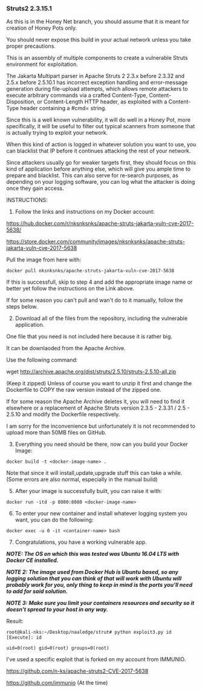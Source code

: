 ### Struts2 2.3.15.1

As this is in the Honey Net branch, you should assume that it is meant for creation of Honey Pots only.

You should never expose this build in your actual network unless you take proper precautions.

This is an assembly of multiple components to create a vulnerable Struts environment for exploitation.

The Jakarta Multipart parser in Apache Struts 2 2.3.x before 2.3.32 and 2.5.x before 2.5.10.1 has incorrect exception handling and error-message generation during file-upload attempts, which allows remote attackers to execute arbitrary commands via a crafted Content-Type, Content-Disposition, or Content-Length HTTP header, as exploited with a Content-Type header containing a #cmd= string. 

Since this is a well known vulnerability, it will do well in a Honey Pot, more specifically, it will be useful to filter out typical scanners from someone that is actually trying to exploit your network.

When this kind of action is logged in whatever solution you want to use, you can blacklist that IP before it continues attacking the rest of your network.

Since attackers usually go for weaker targets first, they should focus on this kind of application before anything else, which will give you ample time to prepare and blacklist. This can also serve for re-search purposes, as depending on your logging software, you can log what the attacker is doing once they gain access.

INSTRUCTIONS:

1. Follow the links and instructions on my Docker account:

https://hub.docker.com/r/nksnksnks/apache-struts-jakarta-vuln-cve-2017-5638/

https://store.docker.com/community/images/nksnksnks/apache-struts-jakarta-vuln-cve-2017-5638

Pull the image from here with:

```
docker pull nksnksnks/apache-struts-jakarta-vuln-cve-2017-5638
```

If this is successfull, skip to step 4 and add the appropriate image name or better yet follow the instructions on the Link above.

If for some reason you can't pull and wan't do to it manually, follow the steps below.

2. Download all of the files from the repository, including the vulnerable application.

One file that you need is not included here because it is rather big.

It can be downlaoded from the Apache Archive.

Use the following command:

wget http://archive.apache.org/dist/struts/2.5.10/struts-2.5.10-all.zip

(Keep it zipped) Unless of course you want to unzip it first and change the Dockerfile to COPY the raw version instead of the zipped one.

If for some reason the Apache Archive deletes it, you will need to find it elsewhere or a replacement of Apache Struts version 2.3.5 - 2.3.31 / 2.5 - 2.5.10 and modify the Dockerfile respectively.

I am sorry for the inconvenience but unfortunately it is not recommended to upload more than 50MB files on GitHub.

3. Everything you need should be there, now can you build your Docker Image:

```
docker build -t <docker-image-name> .
```

Note that since it will install,update,upgrade stuff this can take a while. (Some errors are also normal, especially in the manual build)

5. After your image is successfully built, you can raise it with:

```
docker run -itd -p 8080:8080 <docker-image-name>
```

6. To enter your new container and install whatever logging system you want, you can do the following:

```
docker exec -u 0 -it <container-name> bash
```

7. Congratulations, you have a working vulnerable app.

___NOTE: The OS on which this was tested was Ubuntu 16.04 LTS with Docker CE installed.___

___NOTE 2: The image used from Docker Hub is Ubuntu based, so any logging solution that you can think of that will work with Ubuntu will probably work for you, only thing to keep in mind is the ports you'll need to add for said solution.___

___NOTE 3: Make sure you limit your containers resources and security so it doesn't spread to your host in any way.___

Result:
```
root@kali-nks:~/Desktop/naaledge/strut# python exploit3.py id
[Execute]: id

uid=0(root) gid=0(root) groups=0(root)
```

I've used a specific exploit that is forked on my account from IMMUNIO.

https://github.com/n-ks/apache-struts2-CVE-2017-5638

https://github.com/immunio (At the time)
